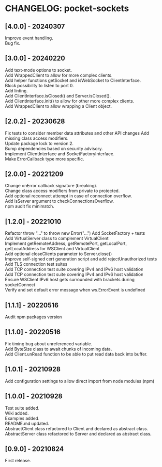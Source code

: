 # CHANGELOG: pocket-sockets

## [4.0.0] - 20240307
Improve event handling.  
Bug fix.  

## [3.0.0] - 20240220
Add text-mode options to socket.  
Add WrappedClient to allow for more complex clients.  
Add helper functions getSocket and isWebSocket to ClientInterface.  
Block possibility to listen to port 0.  
Add linting.  
Add ClientInterface.isClosed() and Server.isClosed().  
Add ClientInterface.init() to allow for other more complex clients.  
Add WrappedClient to allow wrapping a Client object.  

## [2.0.2] - 20230628
Fix tests to consider member data attributes and other API changes
Add missing class access modifiers.  
Update package lock to version 2.  
Bump dependencies based on security advisory.  
Implement ClientInterface and SocketFactoryInterface.  
Make ErrorCallback type more specific.  

## [2.0.0] - 20221209
Change onError callback signature (breaking).  
Change class access modifiers from private to protected.  
Add optional reconnect attempt in case of connection overflow.  
Add isServer argument to checkConnectionsOverflow.  
npm audit fix minimatch.  

## [1.2.0] - 20221010
Refactor throw "..." to throw new Error("...")
Add SocketFactory + tests  
Add VirtualServer class to complement VirtualClient  
Implement getRemoteAddress, getRemotePort, getLocalPort, getLocalAddress for WSClient and VirtualClient  
Add optional closeClients parameter to Server.close()  
Improve self-signed cert generation script and add rejectUnauthorized tests  
Add TLS connection test suites  
Add TCP connection test suite covering IPv4 and IPv6 host validation  
Add TCP connection test suite covering IPv4 and IPv6 host validation  
Ensure WSClient IPv6 host gets surrounded with brackets during socketConnect  
Verify and set default error message when ws.ErrorEvent is undefined  

## [1.1.1] - 20220516
Audit npm packages version

## [1.1.0] - 20220516
Fix timing bug about unreferenced variable.  
Add ByteSize class to await chunks of incoming data.  
Add Client.unRead function to be able to put read data back into buffer.  

## [1.0.1] - 20210928
Add configuration settings to allow direct import from node modules (npm)

## [1.0.0] - 20210928
Test suite added.  
Wiki added.  
Examples added.  
README.md updated.  
AbstractClient class refactored to Client and declared as abstract class.  
AbstractServer class refactored to Server and declared as abstract class.  

## [0.9.0] - 20210824
First release.
